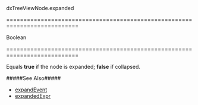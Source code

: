 <!--id-->dxTreeViewNode.expanded<!--/id-->
===========================================================================
<!--type-->Boolean<!--/type-->
===========================================================================

<!--shortDescription-->
Equals **true** if the node is expanded; **false** if collapsed.
<!--/shortDescription-->

<!--fullDescription-->
#####See Also#####
- [expandEvent](/Documentation/ApiReference/UI_Widgets/dxTreeView/Configuration/#expandEvent)
- [expandedExpr](/Documentation/ApiReference/UI_Widgets/dxTreeView/Configuration/#expandedExpr)
<!--/fullDescription-->
